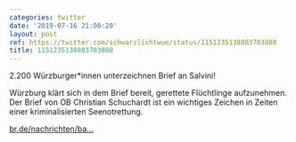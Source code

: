 ```yaml
---
categories: twitter
date: '2019-07-16 21:00:20'
layout: post
ref: https://twitter.com/schwarzlichtwue/status/1151235138803703808
title: 1151235138803703808
---
```

2.200 Würzburger\*innen unterzeichnen Brief an Salvini!



Würzburg klärt sich in dem Brief bereit, gerettete Flüchtlinge aufzunehmen. Der Brief von OB Christian Schuchardt ist ein wichtiges Zeichen in Zeiten einer kriminalisierten Seenotrettung.

[br.de/nachrichten/ba…](https://www.br.de/nachrichten/bayern/petition-2-200-wuerzburger-solidarisieren-sich-mit-fluechtlingen,RWP4R42)